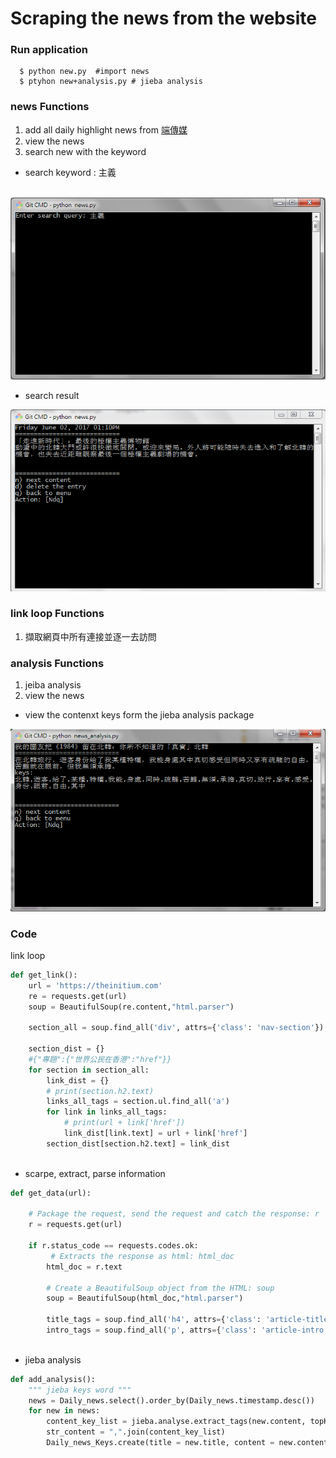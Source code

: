 # Scraping the news from the website
### Run application
```
  $ python new.py  #import news
  $ ptyhon new+analysis.py # jieba analysis
```
### news Functions
1. add all daily highlight news from [端傳媒](https://theinitium.com/)
2. view the news 
3. search new with the keyword
  * search keyword : 主義
  
  ![Image of search](https://github.com/a93701011/Scraping/blob/master/pic/sr_kword.PNG)
  * search result
  
  ![Image of search](https://github.com/a93701011/Scraping/blob/master/pic/search.PNG)
### link loop Functions
1. 擷取網頁中所有連接並逐一去訪問

### analysis Functions
1. jeiba analysis
2. view the news
  * view the contenxt keys form the jieba analysis package
  
  ![Image of analysis](https://github.com/a93701011/Scraping/blob/master/pic/keys_word.PNG)
  
### Code
link loop

```python
def get_link():
    url = 'https://theinitium.com'
    re = requests.get(url)
    soup = BeautifulSoup(re.content,"html.parser")

    section_all = soup.find_all('div', attrs={'class': 'nav-section'})

    section_dist = {}
    #{"專題":{"世界公民在香港":"href"}}
    for section in section_all:
        link_dist = {}
        # print(section.h2.text)
        links_all_tags = section.ul.find_all('a')
        for link in links_all_tags:
            # print(url + link['href'])
            link_dist[link.text] = url + link['href']
        section_dist[section.h2.text] = link_dist
    
```
* scarpe, extract, parse information
```python
def get_data(url):
    
    # Package the request, send the request and catch the response: r
    r = requests.get(url)

    if r.status_code == requests.codes.ok:
         # Extracts the response as html: html_doc
        html_doc = r.text
        
        # Create a BeautifulSoup object from the HTML: soup
        soup = BeautifulSoup(html_doc,"html.parser")
        
        title_tags = soup.find_all('h4', attrs={'class': 'article-title'})
        intro_tags = soup.find_all('p', attrs={'class': 'article-intro'})
        
```
* jieba analysis
```python
def add_analysis():
    """ jieba keys word """ 
    news = Daily_news.select().order_by(Daily_news.timestamp.desc())
    for new in news:
        content_key_list = jieba.analyse.extract_tags(new.content, topK=20, withWeight=False, allowPOS=())
        str_content = ",".join(content_key_list)
        Daily_news_Keys.create(title = new.title, content = new.content, keys =  str_content )

```
